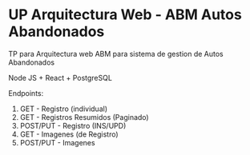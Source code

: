 # UP Arquitectura Web - ABM Autos Abandonados

TP para Arquitectura web
ABM para sistema de gestion de Autos Abandonados

Node JS + React + PostgreSQL

Endpoints:
  1) GET - Registro (individual)
  2) GET - Registros Resumidos (Paginado)
  3) POST/PUT - Registro (INS/UPD)
  4) GET - Imagenes (de Registro)
  5) POST/PUT - Imagenes

